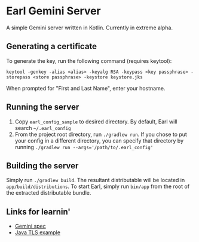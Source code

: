 # Earl Gemini Server

A simple Gemini server written in Kotlin. Currently in extreme alpha.

## Generating a certificate
To generate the key, run the following command (requires keytool):
```
keytool -genkey -alias <alias> -keyalg RSA -keypass <key passphrase> -storepass <store passphrase> -keystore keystore.jks
```
When prompted for "First and Last Name", enter your hostname.

## Running the server

1. Copy `earl_config_sample` to desired directory. By default, Earl will search `~/.earl_config`
2. From the project root directory, run `./gradlew run`. If you chose to put your config in a different directory, you can specify that directory by running `./gradlew run --args='/path/to/.earl_config'`

## Building the server

Simply run `./gradlew build`. The resultant distributable will be located in `app/build/distributions`. To start Earl, simply run `bin/app` from the root of the extracted distributable bundle.

## Links for learnin'

- [Gemini spec](https://gemini.circumlunar.space/docs/specification.html)
- [Java TLS example](https://docs.oracle.com/javase/10/security/sample-code-illustrating-secure-socket-connection-client-and-server.htm#GUID-3561ED02-174C-4E65-8BB1-5995E9B7282C__CLASSFILESERVER.JAVA-3314B74B)
